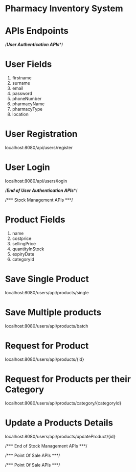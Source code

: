 # Pharmacy Inventory System
# APIs Endpoints

/***User Authentication APIs****/

# User Fields
1. firstname
2. surname
3. email
4. password
5. phoneNumber
6. pharmacyName
7. pharmacyType
8. location

   
# User Registration
localhost:8080/api/users/register

# User Login
localhost:8080/api/users/login

/***End of User Authentication APIs****/

/*** Stock Management APIs ***/

# Product Fields
1. name
2. costprice
3. sellingPrice
4. quantityInStock
5. expiryDate
6. categoryId

# Save Single Product
localhost:8080/users/api/products/single

# Save Multiple products
localhost:8080/users/api/products/batch

# Request for Product
localhost:8080/users/api/products/{id}

# Request for Products per their Category 
localhost:8080/users/api/products/category/{categoryId}

# Update a Products Details
localhost:8080/users/api/products/updateProduct/{id}

/*** End of Stock Management APIs ***/


/*** Point Of Sale APIs ***/



/*** Point Of Sale APIs ***/
